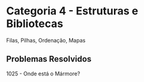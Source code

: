 # Categoria 4 - Estruturas e Bibliotecas
Filas, Pilhas, Ordenação, Mapas

## Problemas Resolvidos
1025 - Onde está o Mármore?

